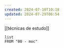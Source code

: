 ```yaml
---
created: 2024-07-10T10:18
updated: 2024-07-29T06:54
---
```

[[técnicas de estudo]]


```dataview
list
FROM "00 - moc"
```
